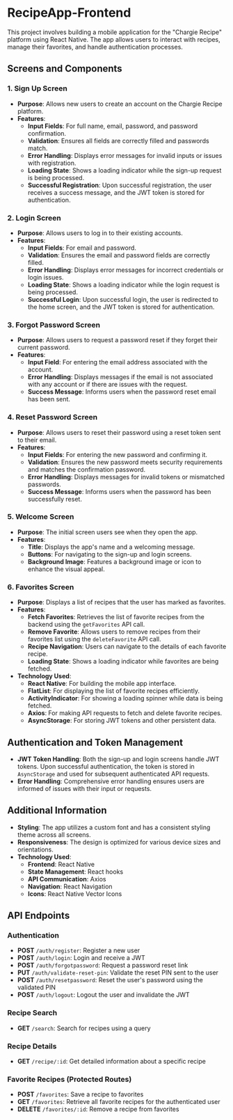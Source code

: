 # RecipeApp-Frontend

This project involves building a mobile application for the "Chargie Recipe" platform using React Native. The app allows users to interact with recipes, manage their favorites, and handle authentication processes.

## Screens and Components

### 1. **Sign Up Screen**
   - **Purpose**: Allows new users to create an account on the Chargie Recipe platform.
   - **Features**:
     - **Input Fields**: For full name, email, password, and password confirmation.
     - **Validation**: Ensures all fields are correctly filled and passwords match.
     - **Error Handling**: Displays error messages for invalid inputs or issues with registration.
     - **Loading State**: Shows a loading indicator while the sign-up request is being processed.
     - **Successful Registration**: Upon successful registration, the user receives a success message, and the JWT token is stored for authentication.

### 2. **Login Screen**
   - **Purpose**: Allows users to log in to their existing accounts.
   - **Features**:
     - **Input Fields**: For email and password.
     - **Validation**: Ensures the email and password fields are correctly filled.
     - **Error Handling**: Displays error messages for incorrect credentials or login issues.
     - **Loading State**: Shows a loading indicator while the login request is being processed.
     - **Successful Login**: Upon successful login, the user is redirected to the home screen, and the JWT token is stored for authentication.

### 3. **Forgot Password Screen**
   - **Purpose**: Allows users to request a password reset if they forget their current password.
   - **Features**:
     - **Input Field**: For entering the email address associated with the account.
     - **Error Handling**: Displays messages if the email is not associated with any account or if there are issues with the request.
     - **Success Message**: Informs users when the password reset email has been sent.

### 4. **Reset Password Screen**
   - **Purpose**: Allows users to reset their password using a reset token sent to their email.
   - **Features**:
     - **Input Fields**: For entering the new password and confirming it.
     - **Validation**: Ensures the new password meets security requirements and matches the confirmation password.
     - **Error Handling**: Displays messages for invalid tokens or mismatched passwords.
     - **Success Message**: Informs users when the password has been successfully reset.

### 5. **Welcome Screen**
   - **Purpose**: The initial screen users see when they open the app.
   - **Features**:
     - **Title**: Displays the app's name and a welcoming message.
     - **Buttons**: For navigating to the sign-up and login screens.
     - **Background Image**: Features a background image or icon to enhance the visual appeal.

### 6. **Favorites Screen**
   - **Purpose**: Displays a list of recipes that the user has marked as favorites.
   - **Features**:
     - **Fetch Favorites**: Retrieves the list of favorite recipes from the backend using the `getFavorites` API call.
     - **Remove Favorite**: Allows users to remove recipes from their favorites list using the `deleteFavorite` API call.
     - **Recipe Navigation**: Users can navigate to the details of each favorite recipe.
     - **Loading State**: Shows a loading indicator while favorites are being fetched.
   - **Technology Used**: 
     - **React Native**: For building the mobile app interface.
     - **FlatList**: For displaying the list of favorite recipes efficiently.
     - **ActivityIndicator**: For showing a loading spinner while data is being fetched.
     - **Axios**: For making API requests to fetch and delete favorite recipes.
     - **AsyncStorage**: For storing JWT tokens and other persistent data.

## Authentication and Token Management

- **JWT Token Handling**: Both the sign-up and login screens handle JWT tokens. Upon successful authentication, the token is stored in `AsyncStorage` and used for subsequent authenticated API requests.
- **Error Handling**: Comprehensive error handling ensures users are informed of issues with their input or requests.

## Additional Information

- **Styling**: The app utilizes a custom font and has a consistent styling theme across all screens.
- **Responsiveness**: The design is optimized for various device sizes and orientations.
- **Technology Used**:
  - **Frontend**: React Native
  - **State Management**: React hooks
  - **API Communication**: Axios
  - **Navigation**: React Navigation
  - **Icons**: React Native Vector Icons

## API Endpoints

### Authentication
- **POST** `/auth/register`: Register a new user
- **POST** `/auth/login`: Login and receive a JWT
- **POST** `/auth/forgotpassword`: Request a password reset link
- **PUT** `/auth/validate-reset-pin`: Validate the reset PIN sent to the user
- **POST** `/auth/resetpassword`: Reset the user's password using the validated PIN
- **POST** `/auth/logout`: Logout the user and invalidate the JWT

### Recipe Search
- **GET** `/search`: Search for recipes using a query

### Recipe Details
- **GET** `/recipe/:id`: Get detailed information about a specific recipe

### Favorite Recipes (Protected Routes)
- **POST** `/favorites`: Save a recipe to favorites
- **GET** `/favorites`: Retrieve all favorite recipes for the authenticated user
- **DELETE** `/favorites/:id`: Remove a recipe from favorites
